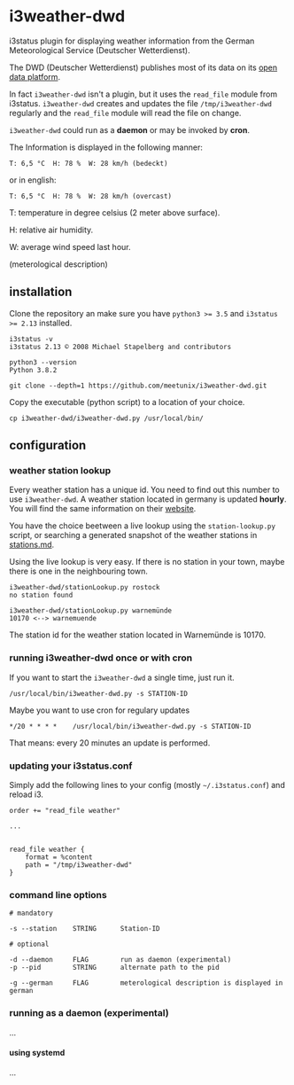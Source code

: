 # i3weather-dwd

i3status plugin for displaying weather information from the German Meteorological
Service (Deutscher Wetterdienst). 

The DWD (Deutscher Wetterdienst) publishes most of its data on its
[open data platform](https://www.dwd.de/DE/leistungen/opendata/opendata.html).

In fact `i3weather-dwd` isn't a plugin, but it uses the `read_file` module from i3status.
`i3weather-dwd` creates and updates the file `/tmp/i3weather-dwd` regularly and the
`read_file` module will read the file on change.

`i3weather-dwd` could run as a **daemon** or may be invoked by **cron**.

The Information is displayed in the following manner:

    T: 6,5 °C  H: 78 %  W: 28 km/h (bedeckt)

or in english:

    T: 6,5 °C  H: 78 %  W: 28 km/h (overcast)




T: temperature in degree celsius (2 meter above surface). 

H: relative air humidity.

W: average wind speed last hour.

(meterological description)


## installation

Clone the repository an make sure you have `python3 >= 3.5` and `i3status >= 2.13` installed.


    i3status -v
    i3status 2.13 © 2008 Michael Stapelberg and contributors
    
    python3 --version
    Python 3.8.2

    git clone --depth=1 https://github.com/meetunix/i3weather-dwd.git


Copy the executable (python script) to a location of your choice.


    cp i3weather-dwd/i3weather-dwd.py /usr/local/bin/


## configuration

### weather station lookup

Every weather station has a unique id. You need to find out this number to use
`i3weather-dwd`. A weather station located in germany is updated **hourly**. You will
find the same information on their
[website](https://www.dwd.de/DE/wetter/wetterundklima_vorort/mecklenburg-vorpommern/warnemuende/_node.html).


You have the choice beetween a live lookup using the `station-lookup.py` script, or
searching a generated snapshot of the weather stations in [stations.md](stations.md).


Using the live lookup is very easy. If there is no station in your town, maybe there is
one in the neighbouring town.

    i3weather-dwd/stationLookup.py rostock
    no station found
    
    i3weather-dwd/stationLookup.py warnemünde
    10170 <--> warnemuende

The station id for the weather station located in Warnemünde is 10170.


### running i3weather-dwd once or with cron 

If you want to start the `i3weather-dwd` a single time, just run it.

    /usr/local/bin/i3weather-dwd.py -s STATION-ID


Maybe you want to use cron for regulary updates

    */20 * * * *    /usr/local/bin/i3weather-dwd.py -s STATION-ID

That means: every 20 minutes an update is performed.



### updating your i3status.conf

Simply add the following lines to your config (mostly `~/.i3status.conf`) and reload i3.

    order += "read_file weather"

    ...


    read_file weather {
        format = %content
        path = "/tmp/i3weather-dwd"
    }


### command line options
    
    # mandatory

    -s --station    STRING      Station-ID

    # optional

    -d --daemon     FLAG        run as daemon (experimental)
    -p --pid        STRING      alternate path to the pid

    -g --german     FLAG        meterological description is displayed in german

### running as a daemon (experimental)

...

#### using systemd

...
